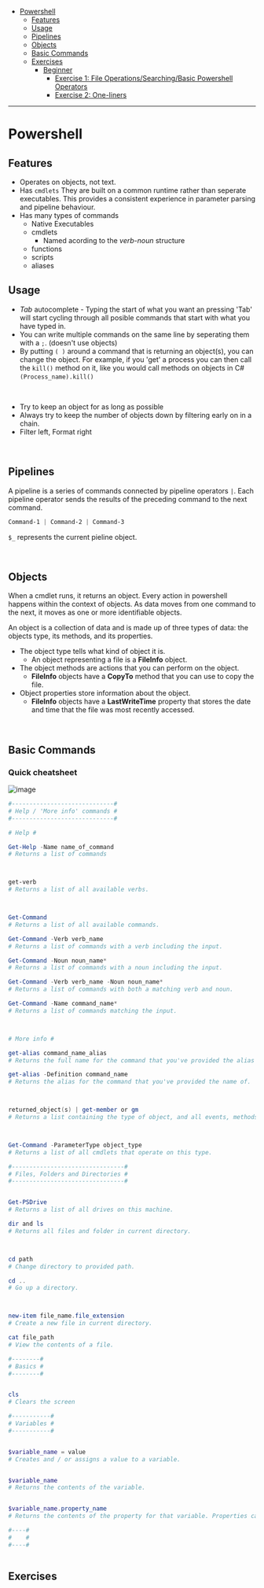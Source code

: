 - [Powershell](#powershell)
  - [Features](#features)
  - [Usage](#usage)
  - [Pipelines](#pipelines)
  - [Objects](#objects)
  - [Basic Commands](#basic-commands)
  - [Exercises](#exercises)
    - [Beginner](#beginner)
      - [Exercise 1: File Operations/Searching/Basic Powershell Operators](#exercise-1-file-operationssearchingbasic-powershell-operators)
      - [Exercise 2: One-liners](#exercise-2-one-liners)

---

# Powershell

## Features

- Operates on objects, not text.
- Has `cmdlets` They are built on a common runtime rather than seperate executables. This provides a consistent experience in parameter parsing and pipeline behaviour.
- Has many types of commands
  - Native Executables
  - cmdlets
    - Named acording to the *verb-noun* structure
  - functions
  - scripts
  - aliases

## Usage

- *Tab* autocomplete - Typing the start of what you want an pressing 'Tab' will start cycling through all posible commands that start with what you have typed in.
- You can write multiple commands on the same line by seperating them with a `;`. (doesn't use objects)
- By putting `( )` around a command that is returning an object(s), you can change the object. For example, if you 'get' a process you can then call the `kill()` method on it, like you would call methods on objects in C# `(Process_name).kill()`

<br>

- Try to keep an object for as long as possible
- Always try to keep the number of objects down by filtering early on in a chain.
- Filter left, Format right

<br>

## Pipelines

A pipeline is a series of commands connected by pipeline operators `|`. Each pipeline operator sends the results of the preceding command to the next command.

```powershell
Command-1 | Command-2 | Command-3
```

`$_` represents the current pieline object.

<br>

## Objects

When a cmdlet runs, it returns an object. Every action in powershell happens within the context of objects. As data moves from one command to the next, it moves as one or more identifiable objects.

An object is a collection of data and is made up of three types of data: the objects type, its methods, and its properties.

- The object type tells what kind of object it is.
  - An object representing a file is a **FileInfo** object.
- The object methods are actions that you can perform on the object.
  - **FileInfo** objects have a **CopyTo** method that you can use to copy the file.
- Object properties store information about the object.
  - **FileInfo** objects have a **LastWriteTime** property that stores the date and time that the file was most recently accessed.

<br>

## Basic Commands

### Quick cheatsheet

![image](https://user-images.githubusercontent.com/34945430/165485495-48f77ccb-b291-4ca0-81ca-e458ae16ef2e.png)



```powershell
#-----------------------------#
# Help / 'More info' commands #
#-----------------------------#

# Help #

Get-Help -Name name_of_command
# Returns a list of commands 



get-verb
# Returns a list of all available verbs.



Get-Command
# Returns a list of all available commands.

Get-Command -Verb verb_name
# Returns a list of commands with a verb including the input.

Get-Command -Noun noun_name*
# Returns a list of commands with a noun including the input.

Get-Command -Verb verb_name -Noun noun_name*
# Returns a list of commands with both a matching verb and noun.

Get-Command -Name command_name*
# Returns a list of commands matching the input.



# More info #

get-alias command_name_alias
# Returns the full name for the command that you've provided the alias for.

get-alias -Definition command_name
# Returns the alias for the command that you've provided the name of.



returned_object(s) | get-member or gm
# Returns a list containing the type of object, and all events, methods, and properties that the object has.



Get-Command -ParameterType object_type
# Returns a list of all cmdlets that operate on this type.
```

```powershell
#--------------------------------#
# Files, Folders and Directories #
#--------------------------------#


Get-PSDrive
# Returns a list of all drives on this machine.

dir and ls
# Returns all files and folder in current directory.



cd path
# Change directory to provided path.

cd ..
# Go up a directory.



new-item file_name.file_extension
# Create a new file in current directory.

cat file_path
# View the contents of a file.
```

```powershell
#--------#
# Basics #
#--------#


cls
# Clears the screen
```


```powershell
#-----------#
# Variables #
#-----------#


$variable_name = value
# Creates and / or assigns a value to a variable.


$variable_name
# Returns the contents of the variable.


$variable_name.property_name
# Returns the contents of the property for that variable. Properties can be nested.
```

```powershell
#----#
#    #
#----#



```

## Exercises
